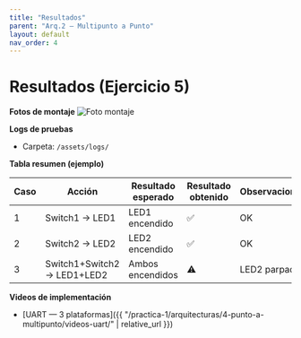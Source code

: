 ```yaml
---
title: "Resultados"
parent: "Arq.2 — Multipunto a Punto"
layout: default
nav_order: 4
---
```


# Resultados (Ejercicio 5)

**Fotos de montaje**
![Foto montaje](/assets/img/arquitecturas/ej4/montaje.jpg)

**Logs de pruebas**
- Carpeta: `/assets/logs/`  

**Tabla resumen (ejemplo)**  

| Caso | Acción | Resultado esperado | Resultado obtenido | Observaciones |
|------|--------|--------------------|--------------------|---------------|
| 1 | Switch1 → LED1 | LED1 encendido | ✅ | OK |
| 2 | Switch2 → LED2 | LED2 encendido | ✅ | OK |
| 3 | Switch1+Switch2 → LED1+LED2 | Ambos encendidos | ⚠️ | LED2 parpadea |

**Videos de implementación**
- [UART — 3 plataformas]({{ "/practica-1/arquitecturas/4-punto-a-multipunto/videos-uart/" | relative_url }})
